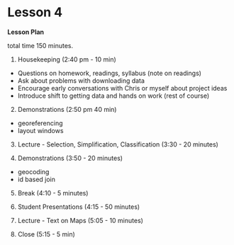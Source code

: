 Lesson 4  
========

**Lesson Plan**  

total time 150 minutes. 

1.   Housekeeping (2:40 pm - 10 min)  
   -   Questions on homework, readings, syllabus (note on readings)
   -   Ask about problems with downloading data
   -   Encourage early conversations with Chris or myself about project ideas
   -   Introduce shift to getting data and hands on work (rest of course)

2.   Demonstrations (2:50 pm 40 min)
   -   georeferencing
   -   layout windows

3.   Lecture - Selection, Simplification, Classification (3:30 - 20 minutes)

4.   Demonstrations (3:50 - 20 minutes)
   -   geocoding
   -   id based join

5.   Break (4:10 - 5 minutes)

6.   Student Presentations (4:15 - 50 minutes)

7.   Lecture - Text on Maps (5:05 - 10 minutes)

8.   Close (5:15 - 5 min)

